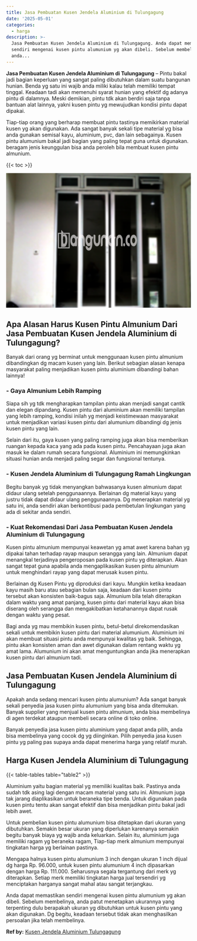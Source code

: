 ```yaml
---
title: Jasa Pembuatan Kusen Jendela Aluminium di Tulungagung
date: '2025-05-01'
categories:
  - harga
description: >-
  Jasa Pembuatan Kusen Jendela Aluminium di Tulungagung. Anda dapat memastikan
  sendiri mengenai kusen pintu alumunium yg akan dibeli. Sebelum membelinya,
  anda...
---
```


**Jasa Pembuatan Kusen Jendela Aluminium di Tulungagung** – Pintu bakal jadi bagian keperluan yang sangat paling dibutuhkan dalam suatu bangunan hunian. Benda yg satu ini wajib anda miliki kalau telah memiliki tempat tinggal. Keadaan tadi akan memenuhi syarat hunian yang efektif dg adanya pintu di dalamnya. Meski demikian, pintu tdk akan berdiri saja tanpa bantuan alat lainnya, yakni kusen pintu yg mewujudkan kondisi pintu dapat dipakai.

Tiap-tiap orang yang berharap membuat pintu tastinya memikirkan material kusen yg akan digunakan. Ada sangat banyak sekali tipe material yg bisa anda gunakan semisal kayu, aluminium, pvc, dan lain sebagainya. Kusen pintu alumunium bakal jadi bagian yang paling tepat guna untuk digunakan. beragam jenis keunggulan bisa anda peroleh bila membuat kusen pintu almunium.

{{< toc >}}

![Jasa Pembuatan Kusen Jendela Aluminium di Tulungagung](/images/harga-kusen-jendela-alumunium-39.png)

## Apa Alasan Harus Kusen Pintu Almunium Dari Jasa Pembuatan Kusen Jendela Aluminium di Tulungagung?

Banyak dari orang yg berminat untuk menggunaan kusen pintu almunium dibandingkan dg macam kusen yang lain. Berikut sebagian alasan kenapa masyarakat paling menjadikan kusen pintu aluminium dibandingi bahan lainnya!

### \- Gaya Almunium Lebih Ramping

Siapa sih yg tdk mengharapkan tampilan pintu akan menjadi sangat cantik dan elegan dipandang. Kusen pintu dari aluminium akan memiliki tampilan yang lebih ramping, kondisi inilah yg menjadi keistimewaan masyarakat untuk menjadikan variasi kusen pintu dari alumunium dibandingi dg jenis kusen pintu yang lain.

Selain dari itu, gaya kusen yang paling ramping juga akan bisa memberikan ruangan kepada kaca yang ada pada kusen pintu. Pencahayaan juga akan masuk ke dalam rumah secara fungsional. Aluminium ini memungkinkan situasi hunian anda menjadi paling segar dan fungsional tentunya.

### \- Kusen Jendela Aluminium di Tulungagung Ramah Lingkungan

Begitu banyak yg tidak menyangkan bahwasanya kusen almunium dapat didaur ulang setelah penggunaannya. Berlainan dg material kayu yang justru tidak dapat didaur ulang penggunaannya. Dg menerapkan material yg satu ini, anda sendiri akan berkontibusi pada pembetulan lingkungan yang ada di sekitar anda sendiri.

### \- Kuat Rekomendasi Dari Jasa Pembuatan Kusen Jendela Aluminium di Tulungagung

Kusen pintu almunium mempunyai keawetan yg amat awet karena bahan yg dipakai tahan terhadap rayap maupun serangga yang lain. Almunium dapat menangkal terjadinya pengeroposan pada kusen pintu yg diterapkan. Akan sangat tepat guna apabila anda mengaplikasikan kusen pintu almunium untuk menghindari rayap yang dapat merusak kusen pintu.

Berlainan dg Kusen Pintu yg diproduksi dari kayu. Mungkin ketika keadaan kayu masih baru atau sebagian bulan saja, keadaan dari kusen pintu tersebut akan konsisten baik-bagus saja. Almunium bila telah diterapkan dalam waktu yang amat panjang, kusen pintu dari material kayu akan bisa diserang oleh serangga dan mengakibatkan ketahanannya dapat rusak dengan waktu yang pesat.

Bagi anda yg mau membikin kusen pintu, betul-betul direkomendasikan sekali untuk membikin kusen pintu dari material alumunium. Aluminium ini akan membuat situasi pintu anda mempunyai kwalitas yg baik. Sehingga, pintu akan konsisten aman dan awet digunakan dalam rentang waktu yg amat lama. Alumunium ini akan amat menguntungkan anda jika menerapkan kusen pintu dari almunium tadi.

## Jasa Pembuatan Kusen Jendela Aluminium di Tulungagung

Apakah anda sedang mencari kusen pintu alumunium? Ada sangat banyak sekali penyedia jasa kusen pintu alumunium yang bisa anda ditemukan. Banyak supplier yang menjual kusen pintu almunium, anda bisa membelinya di agen terdekat ataupun membeli secara online di toko online.

Banyak penyedia jasa kusen pintu aluminium yang dapat anda pilih, anda bisa membelinya yang cocok dg yg diinginkan. Pilih penyedia jasa kusen pintu yg paling pas supaya anda dapat menerima harga yang relatif murah.

## Harga Kusen Jendela Aluminium di Tulungagung

{{< table-tables table="table2" >}}

Aluminium yaitu bagian material yg memiliki kualitas baik. Pastinya anda sudah tdk asing lagi dengan macam material yang satu ini. Almunium juga tak jarang diaplikasikan untuk beraneka tipe benda. Untuk digunakan pada kusen pintu tentu akan sangat efektif dan bisa menjadikan pintu bakal jadi lebih awet.

Untuk pembelian kusen pintu alumunium bisa ditetapkan dari ukuran yang dibutuhkan. Semakin besar ukuran yang diperlukan karenanya semakin begitu banyak biaya yg wajib anda keluarkan. Selain itu, aluminium juga memiliki ragam yg beraneka ragam, Tiap-tiap merk almunium mempunyai tingkatan harga yg berlainan pastinya.

Mengapa halnya kusen pintu alumunium 3 inch dengan ukuran 1 inch dijual dg harga Rp. 96.000, untuk kusen pintu alumunium 4 inch dipasarkan dengan harga Rp. 111.000. Seharusnya segala tergantung dari merk yg diterapkan. Setiap merk memiliki tingkatan harga jual tersendiri yg menciptakan harganya sangat mahal atau sangat terjangkau.

Anda dapat memastikan sendiri mengenai kusen pintu alumunium yg akan dibeli. Sebelum membelinya, anda patut menetapkan ukurannya yang terpenting dulu berapakah ukuran yg dibutuhkan untuk kusen pintu yang akan digunakan. Dg begitu, keadaan tersebut tidak akan menghasilkan persoalan jika telah membelinya.

**Ref by:** [Kusen Jendela Aluminium Tulungagung](https://id.wikipedia.org/wiki/Kusen)
